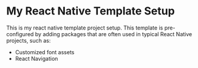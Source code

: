 # My React Native Template Setup

This is my react native template project setup. This template is pre-configured by adding packages that are often used in typical React Native projects, such as:
 - Customized font assets
 - React Navigation